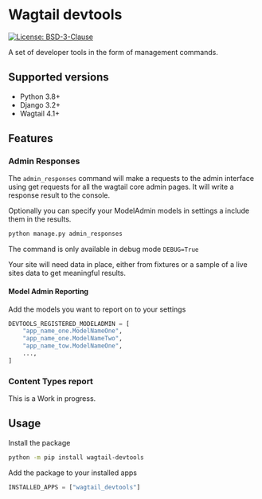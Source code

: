 # Wagtail devtools

[![License: BSD-3-Clause](https://img.shields.io/badge/License-BSD--3--Clause-blue.svg)](https://opensource.org/licenses/BSD-3-Clause)

A set of developer tools in the form of management commands.

## Supported versions

- Python 3.8+
- Django 3.2+
- Wagtail 4.1+

## Features

### Admin Responses

The `admin_responses` command will make a requests to the admin interface using get requests for all the wagtail core admin pages. It will write a response result to the console.

Optionally you can specify your ModelAdmin models in settings a include them in the results.

```bash
python manage.py admin_responses
```

The command is only available in debug mode `DEBUG=True`

Your site will need data in place, either from fixtures or a sample of a live sites data to get meaningful results.

#### Model Admin Reporting

Add the models you want to report on to your settings

```python
DEVTOOLS_REGISTERED_MODELADMIN = [
    "app_name_one.ModelNameOne",
    "app_name_one.ModelNameTwo",
    "app_name_tow.ModelNameOne",
    ...,
]
```

### Content Types report

This is a Work in progress.

## Usage

Install the package

```bash
python -m pip install wagtail-devtools
```

Add the package to your installed apps

```python
INSTALLED_APPS = ["wagtail_devtools"]
```
